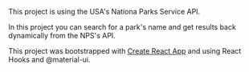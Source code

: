 This project is using the USA's Nationa Parks Service API.

In this project you can search for a park's name and get results back dynamically from the NPS's API.

This project was bootstrapped with [Create React App](https://github.com/facebook/create-react-app) and using React Hooks and @material-ui.
